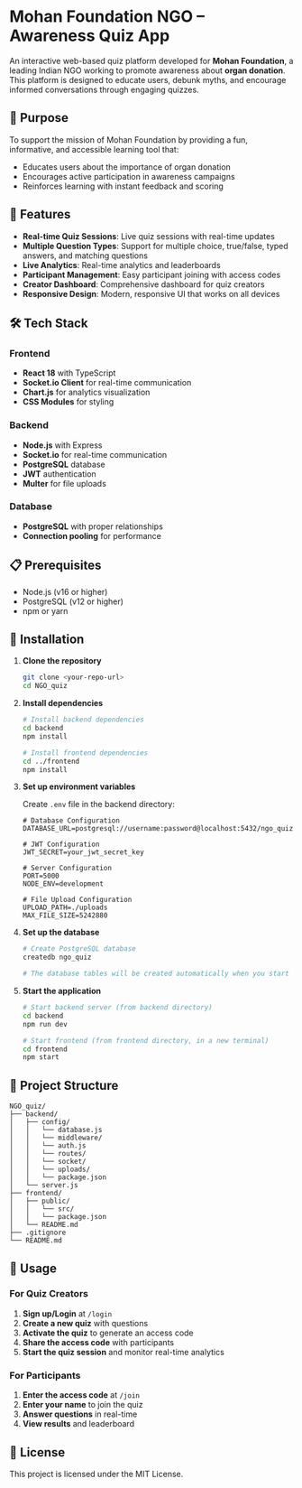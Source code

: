 # Mohan Foundation NGO – Awareness Quiz App

An interactive web-based quiz platform developed for **Mohan Foundation**, a leading Indian NGO working to promote awareness about **organ donation**. This platform is designed to educate users, debunk myths, and encourage informed conversations through engaging quizzes.


## 🎯 Purpose

To support the mission of Mohan Foundation by providing a fun, informative, and accessible learning tool that:
- Educates users about the importance of organ donation
- Encourages active participation in awareness campaigns
- Reinforces learning with instant feedback and scoring

## 🚀 Features

- **Real-time Quiz Sessions**: Live quiz sessions with real-time updates
- **Multiple Question Types**: Support for multiple choice, true/false, typed answers, and matching questions
- **Live Analytics**: Real-time analytics and leaderboards
- **Participant Management**: Easy participant joining with access codes
- **Creator Dashboard**: Comprehensive dashboard for quiz creators
- **Responsive Design**: Modern, responsive UI that works on all devices

## 🛠️ Tech Stack

### Frontend

- **React 18** with TypeScript
- **Socket.io Client** for real-time communication
- **Chart.js** for analytics visualization
- **CSS Modules** for styling

### Backend

- **Node.js** with Express
- **Socket.io** for real-time communication
- **PostgreSQL** database
- **JWT** authentication
- **Multer** for file uploads

### Database

- **PostgreSQL** with proper relationships
- **Connection pooling** for performance

## 📋 Prerequisites

- Node.js (v16 or higher)
- PostgreSQL (v12 or higher)
- npm or yarn

## 🚀 Installation

1. **Clone the repository**

   ```bash
   git clone <your-repo-url>
   cd NGO_quiz
   ```

2. **Install dependencies**

   ```bash
   # Install backend dependencies
   cd backend
   npm install

   # Install frontend dependencies
   cd ../frontend
   npm install
   ```

3. **Set up environment variables**

   Create `.env` file in the backend directory:

   ```env
   # Database Configuration
   DATABASE_URL=postgresql://username:password@localhost:5432/ngo_quiz

   # JWT Configuration
   JWT_SECRET=your_jwt_secret_key

   # Server Configuration
   PORT=5000
   NODE_ENV=development

   # File Upload Configuration
   UPLOAD_PATH=./uploads
   MAX_FILE_SIZE=5242880
   ```

4. **Set up the database**

   ```bash
   # Create PostgreSQL database
   createdb ngo_quiz

   # The database tables will be created automatically when you start the server
   ```

5. **Start the application**

   ```bash
   # Start backend server (from backend directory)
   cd backend
   npm run dev

   # Start frontend (from frontend directory, in a new terminal)
   cd frontend
   npm start
   ```

## 📁 Project Structure

```
NGO_quiz/
├── backend/
│   ├── config/
│   │   └── database.js
│   │   └── middleware/
│   │   └── auth.js
│   │   └── routes/
│   │   └── socket/
│   │   └── uploads/
│   │   └── package.json
│   └── server.js
├── frontend/
│   ├── public/
│   │   └── src/
│   │   └── package.json
│   └── README.md
├── .gitignore
└── README.md
```

## 🎯 Usage

### For Quiz Creators

1. **Sign up/Login** at `/login`
2. **Create a new quiz** with questions
3. **Activate the quiz** to generate an access code
4. **Share the access code** with participants
5. **Start the quiz session** and monitor real-time analytics

### For Participants

1. **Enter the access code** at `/join`
2. **Enter your name** to join the quiz
3. **Answer questions** in real-time
4. **View results** and leaderboard

## 📝 License

This project is licensed under the MIT License.

